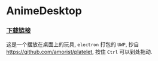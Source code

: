 # AnimeDesktop

### [下载链接](https://github.com/zhmushan/AnimeDesktop/releases)

这是一个摆放在桌面上的玩具, `electron` 打包的 `UWP`, 抄自 https://github.com/amorist/platelet, 按住 `Ctrl` 可以到处拖动.
